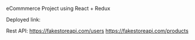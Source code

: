 eCommmerce Project using React + Redux

Deployed link:


Rest API: https://fakestoreapi.com/users
          https://fakestoreapi.com/products
